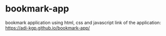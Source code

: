 # bookmark-app
bookmark application using html, css and javascript
link of the application: https://adi-kgp.github.io/bookmark-app/
